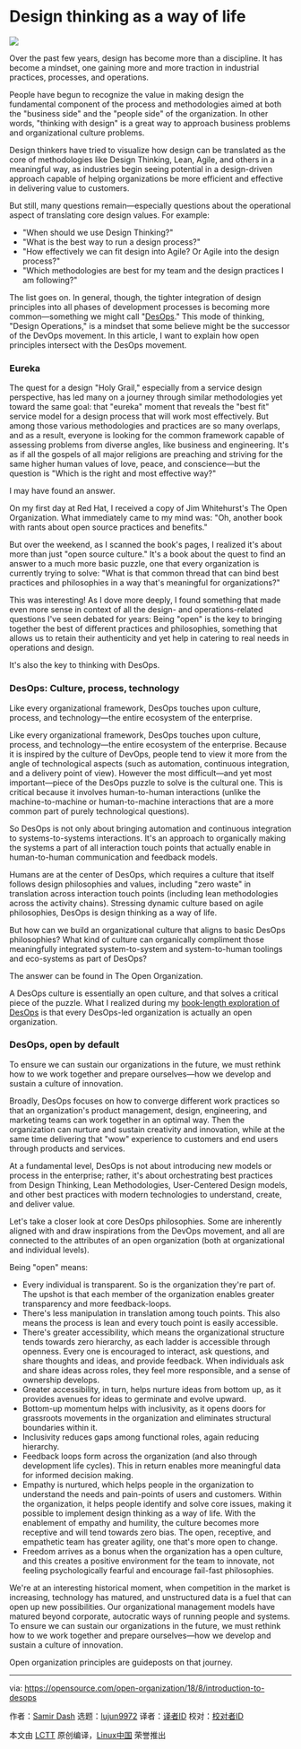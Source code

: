 Design thinking as a way of life
======

![](https://opensource.com/sites/default/files/styles/image-full-size/public/lead-images/innovation_lightbulb_gears_devops_ansible.png?itok=TSbmp3_M)

Over the past few years, design has become more than a discipline. It has become a mindset, one gaining more and more traction in industrial practices, processes, and operations.

People have begun to recognize the value in making design the fundamental component of the process and methodologies aimed at both the "business side" and the "people side" of the organization. In other words, "thinking with design" is a great way to approach business problems and organizational culture problems.

Design thinkers have tried to visualize how design can be translated as the core of methodologies like Design Thinking, Lean, Agile, and others in a meaningful way, as industries begin seeing potential in a design-driven approach capable of helping organizations be more efficient and effective in delivering value to customers.

But still, many questions remain—especially questions about the operational aspect of translating core design values. For example:

  * "When should we use Design Thinking?"
  * "What is the best way to run a design process?"
  * "How effectively we can fit design into Agile? Or Agile into the design process?"
  * "Which methodologies are best for my team and the design practices I am following?"



The list goes on. In general, though, the tighter integration of design principles into all phases of development processes is becoming more common—something we might call "[DesOps][1]." This mode of thinking, "Design Operations," is a mindset that some believe might be the successor of the DevOps movement. In this article, I want to explain how open principles intersect with the DesOps movement.

### Eureka

The quest for a design "Holy Grail," especially from a service design perspective, has led many on a journey through similar methodologies yet toward the same goal: that "eureka" moment that reveals the "best fit" service model for a design process that will work most effectively. But among those various methodologies and practices are so many overlaps, and as a result, everyone is looking for the common framework capable of assessing problems from diverse angles, like business and engineering. It's as if all the gospels of all major religions are preaching and striving for the same higher human values of love, peace, and conscience—but the question is "Which is the right and most effective way?"

I may have found an answer.

On my first day at Red Hat, I received a copy of Jim Whitehurst's The Open Organization. What immediately came to my mind was: "Oh, another book with rants about open source practices and benefits."

But over the weekend, as I scanned the book's pages, I realized it's about more than just "open source culture." It's a book about the quest to find an answer to a much more basic puzzle, one that every organization is currently trying to solve: "What is that common thread that can bind best practices and philosophies in a way that's meaningful for organizations?"

This was interesting! As I dove more deeply, I found something that made even more sense in context of all the design- and operations-related questions I've seen debated for years: Being "open" is the key to bringing together the best of different practices and philosophies, something that allows us to retain their authenticity and yet help in catering to real needs in operations and design.

It's also the key to thinking with DesOps.

### DesOps: Culture, process, technology

Like every organizational framework, DesOps touches upon culture, process, and technology—the entire ecosystem of the enterprise.

Like every organizational framework, DesOps touches upon culture, process, and technology—the entire ecosystem of the enterprise. Because it is inspired by the culture of DevOps, people tend to view it more from the angle of technological aspects (such as automation, continuous integration, and a delivery point of view). However the most difficult—and yet most important—piece of the DesOps puzzle to solve is the cultural one. This is critical because it involves human-to-human interactions (unlike the machine-to-machine or human-to-machine interactions that are a more common part of purely technological questions).

So DesOps is not only about bringing automation and continuous integration to systems-to-systems interactions. It's an approach to organically making the systems a part of all interaction touch points that actually enable in human-to-human communication and feedback models.

Humans are at the center of DesOps, which requires a culture that itself follows design philosophies and values, including "zero waste" in translation across interaction touch points (including lean methodologies across the activity chains). Stressing dynamic culture based on agile philosophies, DesOps is design thinking as a way of life.

But how can we build an organizational culture that aligns to basic DesOps philosophies? What kind of culture can organically compliment those meaningfully integrated system-to-system and system-to-human toolings and eco-systems as part of DesOps?

The answer can be found in The Open Organization.

A DesOps culture is essentially an open culture, and that solves a critical piece of the puzzle. What I realized during my [book-length exploration of DesOps][2] is that every DesOps-led organization is actually an open organization.

### DesOps, open by default

To ensure we can sustain our organizations in the future, we must rethink how to we work together and prepare ourselves—how we develop and sustain a culture of innovation.

Broadly, DesOps focuses on how to converge different work practices so that an organization's product management, design, engineering, and marketing teams can work together in an optimal way. Then the organization can nurture and sustain creativity and innovation, while at the same time delivering that "wow" experience to customers and end users through products and services.

At a fundamental level, DesOps is not about introducing new models or process in the enterprise; rather, it's about orchestrating best practices from Design Thinking, Lean Methodologies, User-Centered Design models, and other best practices with modern technologies to understand, create, and deliver value.

Let's take a closer look at core DesOps philosophies. Some are inherently aligned with and draw inspirations from the DevOps movement, and all are connected to the attributes of an open organization (both at organizational and individual levels).

Being "open" means:

  * Every individual is transparent. So is the organization they're part of. The upshot is that each member of the organization enables greater transparency and more feedback-loops.
  * There's less manipulation in translation among touch points. This also means the process is lean and every touch point is easily accessible.
  * There's greater accessibility, which means the organizational structure tends towards zero hierarchy, as each ladder is accessible through openness. Every one is encouraged to interact, ask questions, and share thoughts and ideas, and provide feedback. When individuals ask and share ideas across roles, they feel more responsible, and a sense of ownership develops.
  * Greater accessibility, in turn, helps nurture ideas from bottom up, as it provides avenues for ideas to germinate and evolve upward.
  * Bottom-up momentum helps with inclusivity, as it opens doors for grassroots movements in the organization and eliminates structural boundaries within it.
  * Inclusivity reduces gaps among functional roles, again reducing hierarchy.
  * Feedback loops form across the organization (and also through development life cycles). This in return enables more meaningful data for informed decision making.
  * Empathy is nurtured, which helps people in the organization to understand the needs and pain-points of users and customers. Within the organization, it helps people identify and solve core issues, making it possible to implement design thinking as a way of life. With the enablement of empathy and humility, the culture becomes more receptive and will tend towards zero bias. The open, receptive, and empathetic team has greater agility, one that's more open to change.
  * Freedom arrives as a bonus when the organization has a open culture, and this creates a positive environment for the team to innovate, not feeling psychologically fearful and encourage fail-fast philosophies.



We're at an interesting historical moment, when competition in the market is increasing, technology has matured, and unstructured data is a fuel that can open up new possibilities. Our organizational management models have matured beyond corporate, autocratic ways of running people and systems. To ensure we can sustain our organizations in the future, we must rethink how to we work together and prepare ourselves—how we develop and sustain a culture of innovation.

Open organization principles are guideposts on that journey.


--------------------------------------------------------------------------------

via: https://opensource.com/open-organization/18/8/introduction-to-desops

作者：[Samir Dash][a]
选题：[lujun9972](https://github.com/lujun9972)
译者：[译者ID](https://github.com/译者ID)
校对：[校对者ID](https://github.com/校对者ID)

本文由 [LCTT](https://github.com/LCTT/TranslateProject) 原创编译，[Linux中国](https://linux.cn/) 荣誉推出

[a]:https://opensource.com/users/sdash
[1]:http://desops.io/
[2]:http://desops.io/2018/06/07/paperback-the-desops-enterprise-re-invent-your-organization-volume-1-the-overview-culture/
